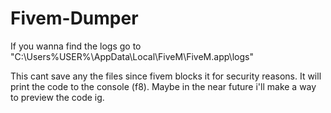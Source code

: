# Fivem-Dumper

If you wanna find the logs go to "C:\Users\%USER%\AppData\Local\FiveM\FiveM.app\logs"

This cant save any the files since fivem blocks it for security reasons. It will print the code to the console (f8). Maybe in the near future i'll make a way to preview the code ig. 